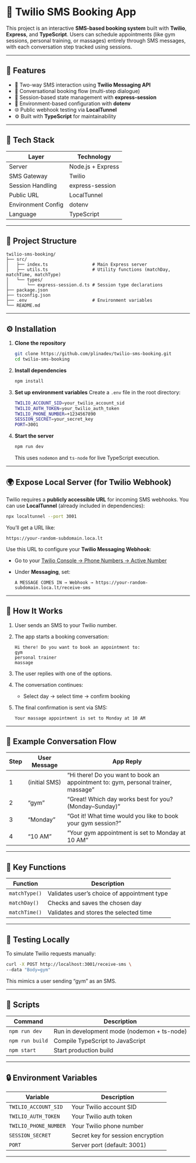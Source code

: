 # 📱 Twilio SMS Booking App

This project is an interactive **SMS-based booking system** built with **Twilio**, **Express**, and **TypeScript**.
Users can schedule appointments (like gym sessions, personal training, or massages) entirely through SMS messages, with each conversation step tracked using sessions.

---

## 🚀 Features

* 📩 Two-way SMS interaction using **Twilio Messaging API**
* 💬 Conversational booking flow (multi-step dialogue)
* 🧠 Session-based state management with **express-session**
* 🔐 Environment-based configuration with **dotenv**
* 🌐 Public webhook testing via **LocalTunnel**
* ⚙️ Built with **TypeScript** for maintainability

---

## 🧱 Tech Stack

| Layer              | Technology        |
| ------------------ | ----------------- |
| Server             | Node.js + Express |
| SMS Gateway        | Twilio            |
| Session Handling   | express-session   |
| Public URL         | LocalTunnel       |
| Environment Config | dotenv            |
| Language           | TypeScript        |

---

## 📂 Project Structure

```
twilio-sms-booking/
├── src/
│   ├── index.ts                 # Main Express server
│   ├── utils.ts                 # Utility functions (matchDay, matchTime, matchType)
│   └── types/
│       └── express-session.d.ts # Session type declarations
├── package.json
├── tsconfig.json
├── .env                         # Environment variables
└── README.md
```

---

## ⚙️ Installation

1. **Clone the repository**

   ```bash
   git clone https://github.com/plinadev/twilio-sms-booking.git
   cd twilio-sms-booking
   ```

2. **Install dependencies**

   ```bash
   npm install
   ```

3. **Set up environment variables**
   Create a `.env` file in the root directory:

   ```bash
   TWILIO_ACCOUNT_SID=your_twilio_account_sid
   TWILIO_AUTH_TOKEN=your_twilio_auth_token
   TWILIO_PHONE_NUMBER=+1234567890
   SESSION_SECRET=your_secret_key
   PORT=3001
   ```

4. **Start the server**

   ```bash
   npm run dev
   ```

   This uses `nodemon` and `ts-node` for live TypeScript execution.

---

## 🌍 Expose Local Server (for Twilio Webhook)

Twilio requires a **publicly accessible URL** for incoming SMS webhooks.
You can use **LocalTunnel** (already included in dependencies):

```bash
npx localtunnel --port 3001
```

You’ll get a URL like:

```
https://your-random-subdomain.loca.lt
```

Use this URL to configure your **Twilio Messaging Webhook**:

* Go to your [Twilio Console → Phone Numbers → Active Number](https://www.twilio.com/console/phone-numbers/incoming)
* Under **Messaging**, set:

  ```
  A MESSAGE COMES IN → Webhook → https://your-random-subdomain.loca.lt/receive-sms
  ```

---

## 💬 How It Works

1. User sends an SMS to your Twilio number.
2. The app starts a booking conversation:

   ```
   Hi there! Do you want to book an appointment to:
   gym
   personal trainer
   massage
   ```
3. The user replies with one of the options.
4. The conversation continues:

   * Select day → select time → confirm booking
5. The final confirmation is sent via SMS:

   ```
   Your massage appointment is set to Monday at 10 AM
   ```

---

## 🧩 Example Conversation Flow

| Step | User Message  | App Reply                                                                         |
| ---- | ------------- | --------------------------------------------------------------------------------- |
| 1    | (initial SMS) | “Hi there! Do you want to book an appointment to: gym, personal trainer, massage” |
| 2    | “gym”         | “Great! Which day works best for you? (Monday–Sunday)”                            |
| 3    | “Monday”      | “Got it! What time would you like to book your gym session?”                      |
| 4    | “10 AM”       | “Your gym appointment is set to Monday at 10 AM”                                  |

---

## 🧠 Key Functions

| Function      | Description                                 |
| ------------- | ------------------------------------------- |
| `matchType()` | Validates user’s choice of appointment type |
| `matchDay()`  | Checks and saves the chosen day             |
| `matchTime()` | Validates and stores the selected time      |

---

## 🧪 Testing Locally

To simulate Twilio requests manually:

```bash
curl -X POST http://localhost:3001/receive-sms \
--data "Body=gym"
```

This mimics a user sending “gym” as an SMS.

---

## 🧰 Scripts

| Command         | Description                                 |
| --------------- | ------------------------------------------- |
| `npm run dev`   | Run in development mode (nodemon + ts-node) |
| `npm run build` | Compile TypeScript to JavaScript            |
| `npm start`     | Start production build                      |

---

## 🔒 Environment Variables

| Variable              | Description                       |
| --------------------- | --------------------------------- |
| `TWILIO_ACCOUNT_SID`  | Your Twilio account SID           |
| `TWILIO_AUTH_TOKEN`   | Your Twilio auth token            |
| `TWILIO_PHONE_NUMBER` | Your Twilio phone number          |
| `SESSION_SECRET`      | Secret key for session encryption |
| `PORT`                | Server port (default: 3001)       |

---

